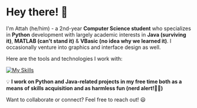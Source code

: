 # Hey there! 👋

I'm Attah (he/him) - a 2nd-year **Computer Science student** who specializes in **Python** development with largely academic interests in **Java (surviving it)**, **MATLAB (can't stand it)** & **VBasic (no idea why we learned it)**. I occasionally venture into graphics and interface design as well. 

Here are the tools and technologies I work with:  

[![My Skills](https://skillicons.dev/icons?i=python,flask,tkinter,java,swing,inkscape,matlab,vscode,pycharm,intellij)](https://skillicons.dev)


💡 **I work on Python and Java-related projects in my free time both as a means of skills acquisition and as harmless fun (nerd alert!🚨🤓)** 

Want to collaborate or connect? Feel free to reach out! 😃  
